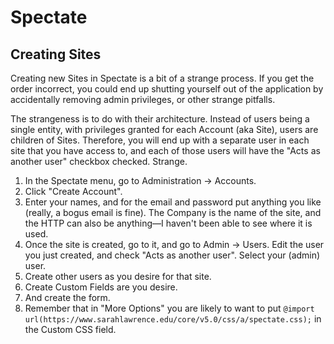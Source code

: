 # Spectate

## Creating Sites

Creating new Sites in Spectate is a bit of a strange process. If you get the order incorrect, you could end up shutting yourself out of the application by accidentally removing admin privileges, or other strange pitfalls.

The strangeness is to do with their architecture. Instead of users being a single entity, with privileges granted for each Account (aka Site), users are children of Sites. Therefore, you will end up with a separate user in each site that you have access to, and each of those users will have the "Acts as another user" checkbox checked. Strange.

1. In the Spectate menu, go to Administration -> Accounts.
2. Click "Create Account".
3. Enter your names, and for the email and password put anything you like (really, a bogus email is fine). The Company is the name of the site, and the HTTP can also be anything—I haven't been able to see where it is used.
4. Once the site is created, go to it, and go to Admin -> Users. Edit the user you just created, and check "Acts as another user". Select your (admin) user.
5. Create other users as you desire for that site.
6. Create Custom Fields are you desire.
7. And create the form.
8. Remember that in "More Options" you are likely to want to put `@import url(https://www.sarahlawrence.edu/core/v5.0/css/a/spectate.css);` in the Custom CSS field.

